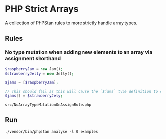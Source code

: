 # PHP Strict Arrays 

A collection of PHPStan rules to more strictly handle array types. 

## Rules

### No type mutation when adding new elements to an array via assignment shorthand

```php
$raspberryJam = new Jam();
$strawberryJelly = new Jelly();

$jams = [$raspberryJam];

// This should fail as this will cause the `$jams` type definition to change from Jam[] to Jam|Jelly[] 
$jams[] = $strawberryJely;
```

`src/NoArrayTypeMutationOnAssignRule.php`

## Run

```
./vendor/bin/phpstan analyse -l 0 examples
```
